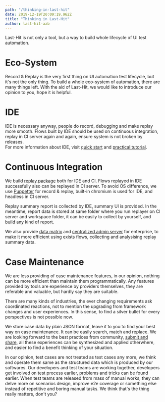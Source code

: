 ```yaml
---
path: "/thinking-in-last-hit"
date: 2019-12-19T20:09:19.962Z
title: "Thinking in Last-Hit"
author: last-hit-aab
---
```


<p class="sub-title">Last-Hit is not only a tool, but a way to build whole lifecycle of UI test automation.</p>

# Eco-System
Record & Replay is the very first thing on UI automation test lifecycle, but it's not the only thing. To build a whole eco-system of automation, there are many things left. With the aid of Last-Hit, we would like to introduce our opinion to you, hope it is helpful.

# IDE
IDE is necessary anyway, people do record, debugging and make replay more smooth. Flows built by IDE should be used on continuous integration, replay in CI server again and again, ensure system is not broken by releases.  
For more information about IDE, visit [quick start](/quick-start/) and [practical tutorial](/tutorial/).

# Continuous Integration
We build [replay package](https://www.npmjs.com/package/last-hit-replayer) both for IDE and CI. Flows replayed in IDE successfully also can be replayed in CI server. To avoid OS difference, we use [Puppetter](https://pptr.dev/) for record & replay, built-in chromium is used for IDE, and headless in CI server.  

Replay summary report is collected by IDE, summary UI is provided. In the meantime, report data is stored at same folder where you run replayer on CI server and workspace folder, it can be easily to collect by yourself, and build any kind of report.  

We also provide [data matrix](/data-matrix/) and [centralized admin server](/admin-server/) for enterprise, to make it more efficient using exists flows, collecting and analysising replay summary data.

# Case Maintenance
We are less providing of case maintenance features, in our opinion, nothing can be more efficient than maintain them programmatically. Any features provided by tools are experience by providers themselves, they are referable and valuable, but hardly say they are suitable.  

There are many kinds of industries, the ever changing requirements ask coordinated reactions, not to mention the upgrading from framework changes and user experiences. In this sense, to find a silver bullet for every perspectives is not possible now.  

We store case data by plain JSON format, leave it to you to find your best way on case maintenance. It can be easily search, match and replace. We are looking forward to the best practices from community, [submit and share](https://github.com/last-hit-aab/last-hit-pages-src), all these experiences can be synthesized and applied otherwhere, and easier to find a benefit thinking of your situation.  

In our opinion, test cases are not treated as test cases any more, we think and operate them same as the structured data which is produced by our softwares. Our developers and test teams are working together, developers get involved on test process earlier, problems and tricks can be found earlier. When test teams are released from mass of manual works, they can delve more on scenarios design, improve e2e coverage or something else instead of repetitive and boring manual tasks. We think that's the thing really matters, don't you?